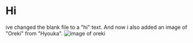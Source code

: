 # Hi
ive changed the blank file to a "hi" text. And now i also added an image of "Oreki" from "Hyouka".
![image of oreki](https://github.com/advaithmanoj-05/skills-communicate-using-markdown/assets/151999492/5abecc05-d432-4e24-95a5-34afe6699efb)

